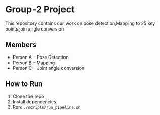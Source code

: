 # Group-2 Project

This repository contains our work on pose detection,Mapping to 25 key points,join angle conversion

## Members
- Person A – Pose Detection
- Person B – Mapping
- Person C – Joint angle conversion

## How to Run
1. Clone the repo
2. Install dependencies
3. Run: `./scripts/run_pipeline.sh`


